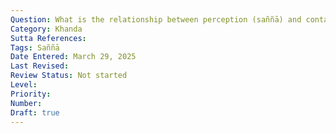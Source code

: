 ```yaml
---
Question: What is the relationship between perception (saññā) and contact (phassa)?
Category: Khanda
Sutta References:
Tags: Saññā
Date Entered: March 29, 2025
Last Revised:
Review Status: Not started
Level: 
Priority: 
Number: 
Draft: true
---
```

